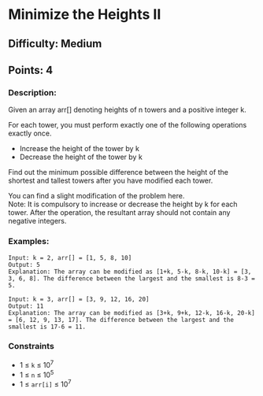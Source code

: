 # Minimize the Heights II
## Difficulty: Medium
## Points: 4
### Description:
Given an array arr[] denoting heights of n towers and a positive integer k.

For each tower, you must perform exactly one of the following operations exactly once.
- Increase the height of the tower by k
- Decrease the height of the tower by k

Find out the minimum possible difference between the height of the shortest and tallest towers after you have modified each tower.

You can find a slight modification of the problem here.  
Note: It is compulsory to increase or decrease the height by k for each tower. After the operation, the resultant array should not contain any negative integers.
### Examples:
```
Input: k = 2, arr[] = [1, 5, 8, 10]
Output: 5
Explanation: The array can be modified as [1+k, 5-k, 8-k, 10-k] = [3, 3, 6, 8]. The difference between the largest and the smallest is 8-3 = 5.
```
```
Input: k = 3, arr[] = [3, 9, 12, 16, 20]
Output: 11
Explanation: The array can be modified as [3+k, 9+k, 12-k, 16-k, 20-k] = [6, 12, 9, 13, 17]. The difference between the largest and the smallest is 17-6 = 11. 
```
### Constraints
- 1 ≤ `k` ≤ 10<sup>7</sup>
- 1 ≤ `n` ≤ 10<sup>5</sup>
- 1 ≤ `arr[i]` ≤ 10<sup>7</sup>